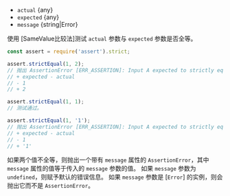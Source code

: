 <!-- YAML
added: v0.1.21
changes:
  - version: v10.0.0
    pr-url: https://github.com/nodejs/node/pull/17003
    description: Used comparison changed from Strict Equality to `Object.is()`
-->
* `actual` {any}
* `expected` {any}
* `message` {string|Error}

使用 [SameValue比较法]测试 `actual` 参数与 `expected` 参数是否全等。

```js
const assert = require('assert').strict;

assert.strictEqual(1, 2);
// 抛出 AssertionError [ERR_ASSERTION]: Input A expected to strictly equal input B:
// + expected - actual
// - 1
// + 2

assert.strictEqual(1, 1);
// 测试通过。

assert.strictEqual(1, '1');
// 抛出 AssertionError [ERR_ASSERTION]: Input A expected to strictly equal input B:
// + expected - actual
// - 1
// + '1'
```

如果两个值不全等，则抛出一个带有 `message` 属性的 `AssertionError`，其中 `message` 属性的值等于传入的 `message` 参数的值。
如果 `message` 参数为 `undefined`，则赋予默认的错误信息。
如果 `message` 参数是 [`Error`] 的实例，则会抛出它而不是 `AssertionError`。

